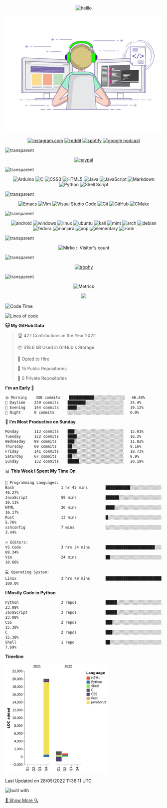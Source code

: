 #
 
<div align="center">
 
![helllo](https://readme-typing-svg.herokuapp.com/?lines=Hello,+There!+👋;I'm+Mirko+Rovere&center=true&size=30)

![gif](https://github.com/M0-san/M0-san/blob/master/coding.gif?raw=true)

 
[![instagram.com](https://img.shields.io/badge/Instagram-E4405F?style=for-the-badge&logo=instagram&logoColor=white)](https://instagram.com/mirko_rovere/)
[![reddit](https://img.shields.io/badge/Reddit-FF4500?style=for-the-badge&logo=reddit&logoColor=white)](https://reddit.com/user/mirkou)
[![spotify](https://img.shields.io/badge/Spotify-1ED760?&style=for-the-badge&logo=spotify&logoColor=white)](https://open.spotify.com/show/58cchaSIqWwuQ9pRYeX4kY)
[![google podcast](https://img.shields.io/badge/Google_Podcasts-4285F4?style=for-the-badge&logo=google-podcasts&logoColor=white)](https://www.google.com/podcasts?feed=aHR0cHM6Ly9hbmNob3IuZm0vcy8zZTQ0ZTMzMC9wb2RjYXN0L3Jzcw==)

</div>

![transparent](https://capsule-render.vercel.app/api?type=transparent&fontColor=703ee5&text=Support&height=150&fontSize=60&desc=My%20Work&descAlignY=75&descAlign=60)

<div align="center">

[![paypal](https://img.shields.io/badge/PayPal-00457C?style=for-the-badge&logo=paypal&logoColor=white)](https://paypal.me/stupidamentepod)

</div>

![transparent](https://capsule-render.vercel.app/api?type=transparent&fontColor=703ee5&text=Language&height=150&fontSize=60&desc=That%20I%20Know&descAlignY=75&descAlign=60)

<div align="center">

![Arduino](https://img.shields.io/badge/-Arduino-00979D?style=for-the-badge&logo=Arduino&logoColor=white) ![C](https://img.shields.io/badge/c-%2300599C.svg?style=for-the-badge&logo=c&logoColor=white) ![CSS3](https://img.shields.io/badge/css3-%231572B6.svg?style=for-the-badge&logo=css3&logoColor=white) ![HTML5](https://img.shields.io/badge/html5-%23E34F26.svg?style=for-the-badge&logo=html5&logoColor=white) ![Java](https://img.shields.io/badge/java-%23ED8B00.svg?style=for-the-badge&logo=java&logoColor=white) ![JavaScript](https://img.shields.io/badge/javascript-%23323330.svg?style=for-the-badge&logo=javascript&logoColor=%23F7DFE) 
![Markdown](https://img.shields.io/badge/markdown-%23000000.svg?style=for-the-badge&logo=markdown&logoColor=white)
![Python](https://img.shields.io/badge/python-3670A0?style=for-the-badge&logo=python&logoColor=ffdd54)
![Shell Script](https://img.shields.io/badge/shell_script-%23121011.svg?style=for-the-badge&logo=gnu-bash&logoColor=white) 

</div>

![transparent](https://capsule-render.vercel.app/api?type=transparent&fontColor=703ee5&text=Other%20Stuffs&height=150&fontSize=60&desc=That%20I%20Know&descAlignY=75&descAlign=60)

<div align="center">

![Emacs](https://img.shields.io/badge/Emacs-%237F5AB6.svg?&style=for-the-badge&logo=gnu-emacs&logoColor=white) ![Vim](https://img.shields.io/badge/VIM-%2311AB00.svg?style=for-the-badge&logo=vim&logoColor=white) ![Visual Studio Code](https://img.shields.io/badge/Visual%20Studio%20Code-0078d7.svg?style=for-the-badge&logo=visual-studio-code&logoColor=white) ![Git](https://img.shields.io/badge/git-%23F05033.svg?style=for-the-badge&logo=git&logoColor=white) ![GitHub](https://img.shields.io/badge/github-%23121011.svg?style=for-the-badge&logo=github&logoColor=white) ![CMake](https://img.shields.io/badge/CMake-%23008FBA.svg?style=for-the-badge&logo=cmake&logoColor=white)

</div>

![transparent](https://capsule-render.vercel.app/api?type=transparent&fontColor=703ee5&text=OS&height=150&fontSize=60&desc=That%20I%20Know&descAlignY=75&descAlign=60)

<div align="center">

![android](https://img.shields.io/badge/Android-3DDC84?style=for-the-badge&logo=android&logoColor=white) ![windows](https://img.shields.io/badge/Windows-0078D6?style=for-the-badge&logo=windows&logoColor=white) ![linux](https://img.shields.io/badge/Linux-FCC624?style=for-the-badge&logo=linux&logoColor=black) ![ubuntu](https://img.shields.io/badge/Ubuntu-E95420?style=for-the-badge&logo=ubuntu&logoColor=white) ![kali](https://img.shields.io/badge/Kali_Linux-557C94?style=for-the-badge&logo=kali-linux&logoColor=white) ![mint](https://img.shields.io/badge/Linux_Mint-87CF3E?style=for-the-badge&logo=linux-mint&logoColor=white) ![arch](https://img.shields.io/badge/Arch_Linux-1793D1?style=for-the-badge&logo=arch-linux&logoColor=white) ![debian](https://img.shields.io/badge/Debian-A81D33?style=for-the-badge&logo=debian&logoColor=white) ![fedora](https://img.shields.io/badge/Fedora-294172?style=for-the-badge&logo=fedora&logoColor=white) ![manjaro](https://img.shields.io/badge/manjaro-35BF5C?style=for-the-badge&logo=manjaro&logoColor=white) ![pop](https://img.shields.io/badge/Pop!_OS-48B9C7?style=for-the-badge&logo=Pop!_OS&logoColor=white) ![elementary](https://img.shields.io/badge/Elementary%20OS-64BAFF?style=for-the-badge&logo=elementary&logoColor=white) ![zorin](https://img.shields.io/badge/Zorin%20OS-0CC1F3?style=for-the-badge&logo=zorin&logoColor=white)

</div>

![transparent](https://capsule-render.vercel.app/api?type=transparent&fontColor=703ee5&text=Visitor's&height=150&fontSize=60&desc=Count&descAlignY=75&descAlign=60)

<div align="center">

![Mirko :: Visitor's count](https://profile-counter.glitch.me/{Mirko-r}/count.svg)

</div>

![transparent](https://capsule-render.vercel.app/api?type=transparent&fontColor=703ee5&text=My&height=150&fontSize=60&desc=Trophies&descAlignY=75&descAlign=60)

<div align="center">

[![trophy](https://github-profile-trophy.vercel.app/?username=Mirko-r)](https://github.com/ryo-ma/github-profile-trophy)

</div>

![transparent](https://capsule-render.vercel.app/api?type=transparent&fontColor=703ee5&text=Github&height=150&fontSize=60&desc=Stats&descAlignY=75&descAlign=60)

<div align="center">

![Metrics](https://metrics.lecoq.io/Mirko-r?template=classic&base.header=0&base.activity=0&base.community=0&base.repositories=0&base.metadata=0&languages=1&languages.ignored=html%2C%20css%2C%20scss&languages.limit=80&languages.sections=most-used&languages.colors=github&languages.details=bytes-size%2C%20percentage&languages.threshold=0%25&languages.indepth=true&languages.analysis.timeout=15&languages.categories=markup%2C%20programming&languages.recent.categories=markup%2C%20programming&languages.recent.load=300&languages.recent.days=14&config.timezone=Europe%2FRome&config.twemoji=true)

![](https://github-profile-summary-cards.vercel.app/api/cards/profile-details?username=Mirko-r&theme=dracula)

</div>

<!--START_SECTION:waka-->
![Code Time](http://img.shields.io/badge/Code%20Time-176%20hrs%204%20mins-blue)

![Lines of code](https://img.shields.io/badge/From%20Hello%20World%20I%27ve%20Written-21%20Thousand%20lines%20of%20code-blue)

**🐱 My GitHub Data** 

> 🏆 427 Contributions in the Year 2022
 > 
> 📦 318.6 kB Used in GitHub's Storage 
 > 
> 💼 Opted to Hire
 > 
> 📜 15 Public Repositories 
 > 
> 🔑 0 Private Repositories  
 > 
**I'm an Early 🐤** 

```text
🌞 Morning    350 commits    ███████████░░░░░░░░░░░░░░   46.48% 
🌆 Daytime    259 commits    ████████░░░░░░░░░░░░░░░░░   34.4% 
🌃 Evening    144 commits    ████░░░░░░░░░░░░░░░░░░░░░   19.12% 
🌙 Night      0 commits      ░░░░░░░░░░░░░░░░░░░░░░░░░   0.0%

```
📅 **I'm Most Productive on Sunday** 

```text
Monday       113 commits    ███░░░░░░░░░░░░░░░░░░░░░░   15.01% 
Tuesday      122 commits    ████░░░░░░░░░░░░░░░░░░░░░   16.2% 
Wednesday    89 commits     ███░░░░░░░░░░░░░░░░░░░░░░   11.82% 
Thursday     69 commits     ██░░░░░░░░░░░░░░░░░░░░░░░   9.16% 
Friday       141 commits    ████░░░░░░░░░░░░░░░░░░░░░   18.73% 
Saturday     67 commits     ██░░░░░░░░░░░░░░░░░░░░░░░   8.9% 
Sunday       152 commits    █████░░░░░░░░░░░░░░░░░░░░   20.19%

```


📊 **This Week I Spent My Time On** 

```text
💬 Programming Languages: 
Bash                     1 hr 45 mins        ███████████░░░░░░░░░░░░░░   46.27% 
JavaScript               59 mins             ██████░░░░░░░░░░░░░░░░░░░   26.11% 
HTML                     36 mins             ████░░░░░░░░░░░░░░░░░░░░░   16.17% 
Rust                     13 mins             █░░░░░░░░░░░░░░░░░░░░░░░░   5.76% 
sshconfig                7 mins              ░░░░░░░░░░░░░░░░░░░░░░░░░   3.44%

🔥 Editors: 
VS Code                  3 hrs 24 mins       ██████████████████████░░░   89.34% 
Vim                      24 mins             ██░░░░░░░░░░░░░░░░░░░░░░░   10.66%

💻 Operating System: 
Linux                    3 hrs 48 mins       █████████████████████████   100.0%

```

**I Mostly Code in Python** 

```text
Python                   3 repos             █████░░░░░░░░░░░░░░░░░░░░   23.08% 
JavaScript               3 repos             █████░░░░░░░░░░░░░░░░░░░░   23.08% 
CSS                      2 repos             ███░░░░░░░░░░░░░░░░░░░░░░   15.38% 
C                        2 repos             ███░░░░░░░░░░░░░░░░░░░░░░   15.38% 
Shell                    1 repo              ██░░░░░░░░░░░░░░░░░░░░░░░   7.69%

```


**Timeline**

![Chart not found](https://raw.githubusercontent.com/Mirko-r/Mirko-r/main/charts/bar_graph.png) 


 Last Updated on 28/05/2022 11:36:11 UTC
<!--END_SECTION:waka-->

![built with](http://ForTheBadge.com/images/badges/built-by-developers.svg)

[🔎 Show More 🔍](https://github.com/Mirko-r?tab="repositories")
